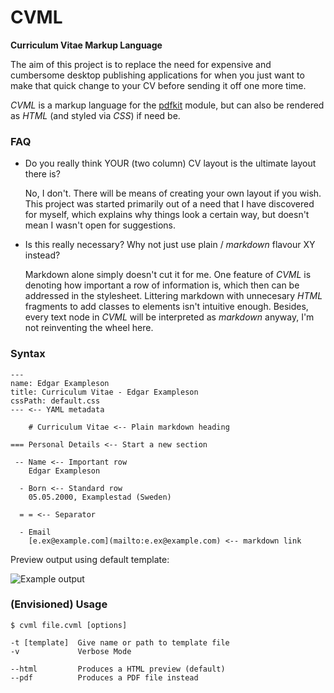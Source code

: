 # CVML
**Curriculum Vitae Markup Language**

The aim of this project is to replace the need for expensive and cumbersome desktop publishing applications for when you just want to make that quick change to your CV before sending it off one more time.

_CVML_ is a markup language for the [pdfkit](http://pdfkit.org) module, but can also be rendered as _HTML_ (and styled via _CSS_) if need be.


### FAQ

- Do you really think YOUR (two column) CV layout is the ultimate layout there is?
  
    No, I don't. There will be means of creating your own layout if you wish. This project was started primarily out of a need that I have discovered for myself, which explains why things look a certain way, but doesn't mean I wasn't open for suggestions.

- Is this really necessary? Why not just use plain / _markdown_ flavour XY instead?

    Markdown alone simply doesn't cut it for me. One feature of _CVML_ is denoting how important a row of information is, which then can be addressed in the stylesheet. Littering markdown with unnecesary _HTML_ fragments to add classes to elements isn't intuitive enough. Besides, every text node in _CVML_ will be interpreted as _markdown_ anyway, I'm not reinventing the wheel here.

### Syntax

    ---
    name: Edgar Exampleson
    title: Curriculum Vitae - Edgar Exampleson
    cssPath: default.css
    --- <-- YAML metadata

        # Curriculum Vitae <-- Plain markdown heading

    === Personal Details <-- Start a new section

     -- Name <-- Important row
        Edgar Exampleson

      - Born <-- Standard row
        05.05.2000, Examplestad (Sweden)

      = = <-- Separator

      - Email
        [e.ex@example.com](mailto:e.ex@example.com) <-- markdown link

Preview output using default template:

![Example output](http://drop.lostwith.us/preview/cvml_example_output.png)

### (Envisioned) Usage

    $ cvml file.cvml [options]

    -t [template]  Give name or path to template file
    -v             Verbose Mode

    --html         Produces a HTML preview (default)
    --pdf          Produces a PDF file instead
